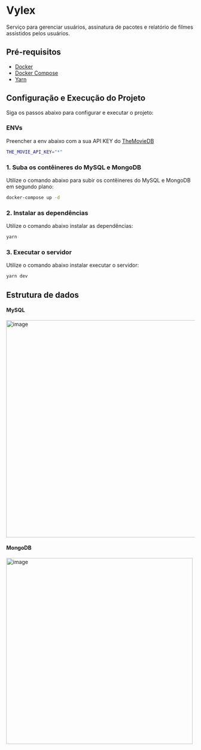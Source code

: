 
# Vylex

Serviço para gerenciar usuários, assinatura de pacotes e relatório de filmes assistidos pelos usuários.

## Pré-requisitos

- [Docker](https://www.docker.com/get-started)
- [Docker Compose](https://docs.docker.com/compose/install/)
- [Yarn](https://classic.yarnpkg.com/en/docs/install/#debian-stable)

## Configuração e Execução do Projeto

Siga os passos abaixo para configurar e executar o projeto:

### ENVs

Preencher a env abaixo com a sua API KEY do [TheMovieDB](https://www.themoviedb.org/settings/api)
```sh
THE_MOVIE_API_KEY="*"
```

### 1. Suba os contêineres do MySQL e MongoDB

Utilize o comando abaixo para subir os contêineres do MySQL e MongoDB em segundo plano:

```sh
docker-compose up -d
```

### 2. Instalar as dependências

Utilize o comando abaixo instalar as dependências:

```sh
yarn
```

### 3. Executar o servidor

Utilize o comando abaixo instalar executar o servidor:

```sh
yarn dev
```

## Estrutura de dados

#### MySQL

<img width="581" alt="image" src="https://github.com/user-attachments/assets/4abcb830-8acd-417a-95d0-fe769f18923d">

#### MongoDB

<img width="498" alt="image" src="https://github.com/user-attachments/assets/31bac182-a24f-40ea-b567-74572a6eacfd">

